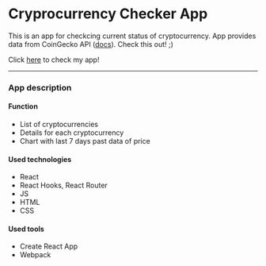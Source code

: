 # Cryprocurrency Checker App

This is an app for checkcing current status of cryptocurrency. App provides data from CoinGecko API ([docs](https://www.coingecko.com/api/documentations/v3#/)). Check this out! ;)

Click [here](https://hungry-mcnulty-9e00b6.netlify.app/) to check my app!

---
### App description

#### Function
- List of cryptocurrencies
- Details for each cryptocurrency
- Chart with last 7 days past data of price

#### Used technologies
- React
- React Hooks, React Router
- JS
- HTML
- CSS

#### Used tools
- Create React App
- Webpack
